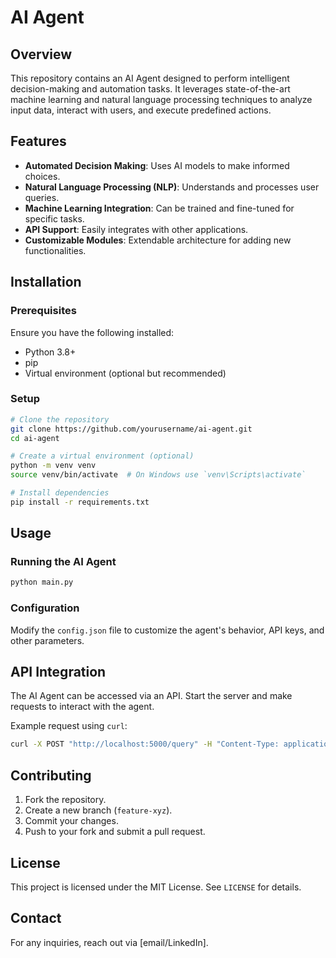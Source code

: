 # AI Agent

## Overview
This repository contains an AI Agent designed to perform intelligent decision-making and automation tasks. It leverages state-of-the-art machine learning and natural language processing techniques to analyze input data, interact with users, and execute predefined actions.

## Features
- **Automated Decision Making**: Uses AI models to make informed choices.
- **Natural Language Processing (NLP)**: Understands and processes user queries.
- **Machine Learning Integration**: Can be trained and fine-tuned for specific tasks.
- **API Support**: Easily integrates with other applications.
- **Customizable Modules**: Extendable architecture for adding new functionalities.

## Installation
### Prerequisites
Ensure you have the following installed:
- Python 3.8+
- pip
- Virtual environment (optional but recommended)

### Setup
```bash
# Clone the repository
git clone https://github.com/yourusername/ai-agent.git
cd ai-agent

# Create a virtual environment (optional)
python -m venv venv
source venv/bin/activate  # On Windows use `venv\Scripts\activate`

# Install dependencies
pip install -r requirements.txt
```

## Usage
### Running the AI Agent
```bash
python main.py
```

### Configuration
Modify the `config.json` file to customize the agent's behavior, API keys, and other parameters.

## API Integration
The AI Agent can be accessed via an API. Start the server and make requests to interact with the agent.

Example request using `curl`:
```bash
curl -X POST "http://localhost:5000/query" -H "Content-Type: application/json" -d '{"query": "Hello, AI!"}'
```

## Contributing
1. Fork the repository.
2. Create a new branch (`feature-xyz`).
3. Commit your changes.
4. Push to your fork and submit a pull request.

## License
This project is licensed under the MIT License. See `LICENSE` for details.

## Contact
For any inquiries, reach out via [email/LinkedIn].
